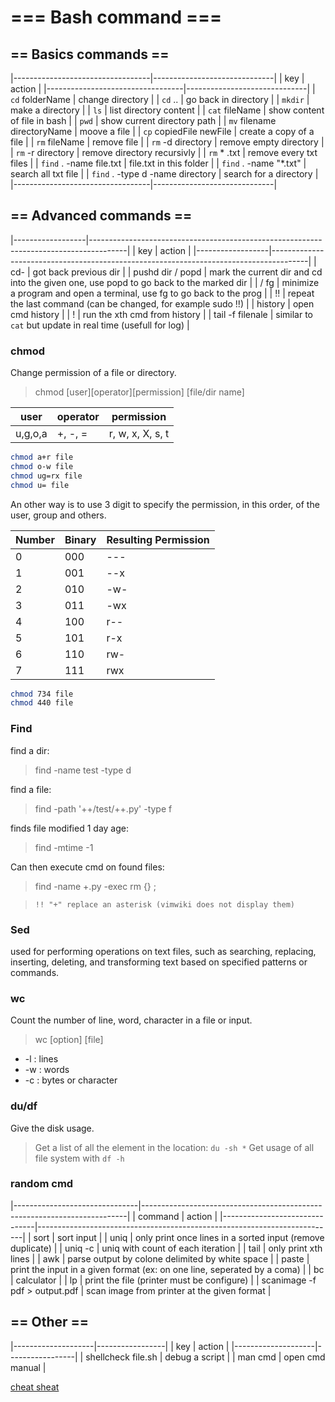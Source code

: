 # === Bash command ===

## == Basics commands ==

|----------------------------------|------------------------------|
| key                              | action                       |
|----------------------------------|------------------------------|
| `cd` folderName                  | change directory             |
| `cd` ..                          | go back in directory         |
| `mkdir`                          | make a directory             |
| `ls`                             | list directory content       |
| `cat` fileName                   | show content of file in bash |
| `pwd`                            | show current directory path  |
| `mv` filename directoryName      | moove a file                 |
| `cp` copiedFile newFile          | create a copy of a file      |
| `rm` fileName                    | remove file                  |
| `rm` -d directory                | remove empty directory       |
| `rm` -r directory                | remove directory recursivly  |
| `rm` * .txt                      | remove every txt files       |
| `find` . -name file.txt          | file.txt in this folder      |
| `find` . -name "*.txt"           | search all txt file          |
| `find` . -type d -name directory | search for a directory       |
|----------------------------------|------------------------------|

## == Advanced commands ==

|------------------|---------------------------------------------------------------------------------------|
| key              | action                                                                                |
|------------------|---------------------------------------------------------------------------------------|
| cd-              | got back previous dir                                                                 |
| pushd dir / popd | mark the current dir and cd into the given one, use popd to go back to the marked dir |
| <C-z> / fg       | minimize a program and open a terminal, use fg to go back to the prog                 |
| !!               | repeat the last command (can be changed, for example sudo !!)                         |
| history          | open cmd history                                                                      |
| !<number>        | run the xth cmd from history                                                          |
| tail -f filenale | similar to `cat` but update in real time (usefull for log)                            |


### chmod

Change permission of a file or directory.  

> chmod [user][operator][permission] [file/dir name]

| user    | operator | permission       |
|---------|----------|------------------|
| u,g,o,a | +, -, =  | r, w, x, X, s, t |


```bash
chmod a+r file
chmod o-w file
chmod ug=rx file
chmod u= file
```
An other way is to use 3 digit to specify the permission, in this order, of the user, group and others.  

| Number | Binary | Resulting Permission |
|--------|--------|----------------------|
| 0      | 000    | ---                  |
| 1      | 001    | --x                  |
| 2      | 010    | -w-                  |
| 3      | 011    | -wx                  |
| 4      | 100    | r--                  |
| 5      | 101    | r-x                  |
| 6      | 110    | rw-                  |
| 7      | 111    | rwx                  |

```bash
chmod 734 file
chmod 440 file
```

### Find

find a dir:  
>find -name test -type d  
 
find a file:  
>find -path '++/test/++.py' -type f

finds file modified 1 day age:  
>find -mtime -1 

Can then execute cmd on found files:  
>find -name +.py -exec rm {} \;

>`!! "+" replace an asterisk (vimwiki does not display them)`

### Sed

used for performing operations on text files, such as searching, replacing, inserting, deleting, and transforming text based on specified patterns or commands.

### wc

Count the number of line, word, character in a file or input.  
> wc [option] [file]

- -l : lines
- -w : words
- -c : bytes or character

### du/df

Give the disk usage.  
> Get a list of all the element in the location: `du -sh *` 
> Get usage of all file system with `df -h`

### random cmd

|-------------------------------|--------------------------------------------------------------------------|
| command                       | action                                                                   |
|-------------------------------|--------------------------------------------------------------------------|
| sort                          | sort input                                                               |
| uniq                          | only print once lines in a sorted input (remove duplicate)               |
| uniq -c                       | uniq with count of each iteration                                        |
| tail                          | only print xth lines                                                     |
| awk                           | parse output by colone delimited by white space                          |
| paste                         | print the input in a given format (ex: on one line, seperated by a coma) |
| bc                            | calculator                                                               |
| lp <file>                     | print the file (printer must be configure)                               |
| scanimage -f pdf > output.pdf | scan image from printer at the given format                              |


## == Other ==


|--------------------|-----------------|
| key                | action          |
|--------------------|-----------------|
| shellcheck file.sh | debug a script  |
| man cmd            | open cmd manual |

[cheat sheat](https://files.fosswire.com/2007/08/fwunixref.pdf)
